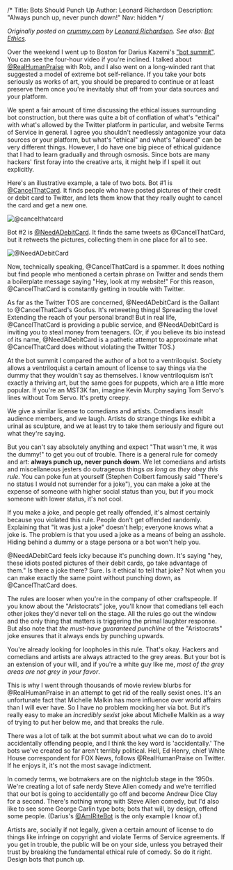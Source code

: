 /*
Title: Bots Should Punch Up
Author: Leonard Richardson
Description: "Always punch up, never punch down!"
Nav: hidden
*/

*Originally posted on [crummy.com](http://www.crummy.com/2013/11/27/0) by [Leonard Richardson](https://twitter.com/leonardr). See also: [Bot Ethics](/articles/bot-ethics/).*

Over the weekend I went up to Boston for Darius Kazemi's ["bot summit"](http://tinysubversions.com/2013/11/bot-summit/). You can see the four-hour video if you're inclined. I talked about [@RealHumanPraise](https://twitter.com/realhumanpraise) with Rob, and I also went on a long-winded rant that suggested a model of extreme bot self-reliance. If you take your bots seriously as works of art, you should be prepared to continue or at least preserve them once you're inevitably shut off from your data sources and your platform.

We spent a fair amount of time discussing the ethical issues surrounding bot construction, but there was quite a bit of conflation of what's "ethical" with what's allowed by the Twitter platform in particular, and website Terms of Service in general. I agree you shouldn't needlessly antagonize your data sources or your platform, but what's "ethical" and what's "allowed" can be very different things. However, I do have one big piece of ethical guidance that I had to learn gradually and through osmosis. Since bots are many hackers' first foray into the creative arts, it might help if I spell it out explicitly.

Here's an illustrative example, a tale of two bots. Bot #1 is [@CancelThatCard](https://twitter.com/cancelthatcard). It finds people who have posted pictures of their credit or debit card to Twitter, and lets them know that they really ought to cancel the card and get a new one.

![@cancelthatcard](/content/tutorials/images/cancelthatcard.png)

Bot #2 is [@NeedADebitCard](https://twitter.com/needadebitcard). It finds the same tweets as @CancelThatCard, but it retweets the pictures, collecting them in one place for all to see.

![@NeedADebitCard](/content/tutorials/images/needadebitcard.png)

Now, technically speaking, @CancelThatCard is a spammer. It does nothing but find people who mentioned a certain phrase on Twitter and sends them a boilerplate message saying "Hey, look at my website!" For this reason, @CancelThatCard is constantly getting in trouble with Twitter.

As far as the Twitter TOS are concerned, @NeedADebitCard is the Gallant to @CancelThatCard's Goofus. It's retweeting things! Spreading the love! Extending the reach of your personal brand! But in real life, @CancelThatCard is providing a public service, and @NeedADebitCard is inviting you to steal money from teenagers. (Or, if you believe its bio instead of its name, @NeedADebitCard is a pathetic attempt to approximate what @CancelThatCard does without violating the Twitter TOS.)

At the bot summit I compared the author of a bot to a ventriloquist. Society allows a ventriloquist a certain amount of license to say things via the dummy that they wouldn't say as themselves. I know ventriloquism isn't exactly a thriving art, but the same goes for puppets, which are a little more popular. If you're an MST3K fan, imagine Kevin Murphy saying Tom Servo's lines without Tom Servo. It's pretty creepy.

We give a similar license to comedians and artists. Comedians insult audience members, and we laugh. Artists do strange things like exhibit a urinal as sculpture, and we at least try to take them seriously and figure out what they're saying.

But you can't say absolutely anything and expect "That wasn't me, it was the dummy!" to get you out of trouble. There is a general rule for comedy and art: **always punch up, never punch down**. We let comedians and artists and miscellaneous jesters do outrageous things *as long as they obey this rule*. You can poke fun at yourself (Stephen Colbert famously said "There's no status I would not surrender for a joke"), you can make a joke at the expense of someone with higher social status than you, but if you mock someone with lower status, it's not cool.

If you make a joke, and people get really offended, it's almost certainly because you violated this rule. People don't get offended randomly. Explaining that "it was just a joke" doesn't help; everyone knows what a joke is. The problem is that you used a joke as a means of being an asshole. Hiding behind a dummy or a stage persona or a bot won't help you.

@NeedADebitCard feels icky because it's punching down. It's saying "hey, these idiots posted pictures of their debit cards, go take advantage of them." Is there a joke there? Sure. Is it ethical to tell that joke? Not when you can make exactly the same point without punching down, as @CancelThatCard does.

The rules are looser when you're in the company of other craftspeople. If you know about the "Aristocrats" joke, you'll know that comedians tell each other jokes they'd never tell on the stage. All the rules go out the window and the only thing that matters is triggering the primal laughter response. But also note that *the must-have guaranteed punchline* of the "Aristocrats" joke ensures that it always ends by punching upwards.

You're already looking for loopholes in this rule. That's okay. Hackers and comedians and artists are always attracted to the grey areas. But your bot is an extension of your will, and if you're a white guy like me, *most of the grey areas are not grey in your favor*.

This is why I went through thousands of movie review blurbs for @RealHumanPraise in an attempt to get rid of the really sexist ones. It's an unfortunate fact that Michelle Malkin has more influence over world affairs than I will ever have. So I have no problem mocking her via bot. But it's really easy to make an *incredibly sexist* joke about Michelle Malkin as a way of trying to put her below me, and that breaks the rule.

There was a lot of talk at the bot summit about what we can do to avoid accidentally offending people, and I think the key word is 'accidentally.' The bots we've created so far aren't terribly political. Hell, Ed Henry, chief White House correspondent for FOX News, follows @RealHumanPraise on Twitter. If he enjoys it, it's not the most savage indictment.

In comedy terms, we botmakers are on the nightclub stage in the 1950s. We're creating a lot of safe nerdy Steve Allen comedy and we're terrified that our bot is going to accidentally go off and become Andrew Dice Clay for a second. There's nothing wrong with Steve Allen comedy, but I'd also like to see some George Carlin type bots; bots that will, by design, offend some people. (Darius's [@AmIRiteBot](https://twitter.com/AmIRiteBot) is the only example I know of.)

Artists are, socially if not legally, given a certain amount of license to do things like infringe on copyright and violate Terms of Service agreements. If you get in trouble, the public will be on your side, unless you betrayed their trust by breaking the fundamental ethical rule of comedy. So do it right. Design bots that punch up.

